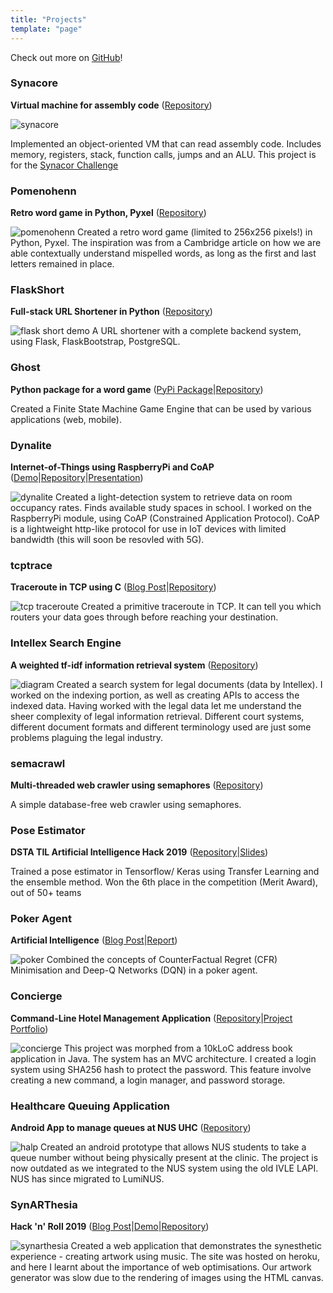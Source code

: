 ```yaml
---
title: "Projects"
template: "page"
---
```


Check out more on [GitHub](https://github.com/pikulet)!

### Synacore ###
**Virtual machine for assembly code** ([Repository](https://github.com/pikulet/synacore))

![synacore](/media/synacore.png)

Implemented an object-oriented VM that can read assembly code. Includes memory, registers, stack, function calls, jumps and an ALU. This project is for the [Synacor Challenge](https://challenge.synacor.com/)

### Pomenohenn ### 
**Retro word game in Python, Pyxel** ([Repository](https://github.com/pikulet/phenn-pyxel))

![pomenohenn](/media/phenn-pyxel.png)
Created a retro word game (limited to 256x256 pixels!) in Python, Pyxel. The inspiration was from a Cambridge article on how we are able contextually understand mispelled words, as long as the first and last letters remained in place.

### FlaskShort ### 
**Full-stack URL Shortener in Python** ([Repository](https://github.com/pikulet/flask-short))

![flask short demo](/media/flask-short-demo.png)
A URL shortener with a complete backend system, using Flask, FlaskBootstrap, PostgreSQL.

### Ghost ###
**Python package for a word game** ([PyPi Package](https://pypi.org/simple/ghost-word-game/)|[Repository](https://github.com/pikulet/ghost))

Created a Finite State Machine Game Engine that can be used by various applications (web, mobile).

### Dynalite ###
**Internet-of-Things using RaspberryPi and CoAP** ([Demo](https://evantay.com/projects/#dynalite)|[Repository](https://github.com/pikulet/dynalite)|[Presentation](/rpi.pdf))

![dynalite](/media/dynalite.png)
Created a light-detection system to retrieve data on room occupancy rates. Finds available study spaces in school. I worked on the RaspberryPi module, using CoAP (Constrained Application Protocol). CoAP is a lightweight http-like protocol for use in IoT devices with limited bandwidth (this will soon be resovled with 5G).


### tcptrace ###
**Traceroute in TCP using C** ([Blog Post](/posts/tcp-traceroute)|[Repository](https://github.com/pikulet/tcptrace))

![tcp traceroute](/media/tcp-traceroute.png)
Created a primitive traceroute in TCP. It can tell you which routers your data goes through before reaching your destination.

### Intellex Search Engine ###
**A weighted tf-idf information retrieval system** ([Repository](https://github.com/pikulet/intellex))

![diagram](/media/intellex.png)
Created a search system for legal documents (data by Intellex). I worked on the indexing portion, as well as creating APIs to access the indexed data. Having worked with the legal data let me understand the sheer complexity of legal information retrieval. Different court systems, different document formats and different terminology used are just some problems plaguing the legal industry.

### semacrawl ###
**Multi-threaded web crawler using semaphores** ([Repository](https://github.com/pikulet/semacrawl))

A simple database-free web crawler using semaphores.

### Pose Estimator ###
**DSTA TIL Artificial Intelligence Hack 2019** ([Repository](https://github.com/pikulet/til-ai-camp)|[Slides](/pose-estimator-slides.pdf))

Trained a pose estimator in Tensorflow/ Keras using Transfer Learning and the ensemble method. Won the 6th place in the competition (Merit Award), out of 50+ teams

### Poker Agent ###
**Artificial Intelligence** ([Blog Post](/posts/poker-agent)|[Report](/poker-report.pdf))

![poker](/media/poker-snapshot.png)
Combined the concepts of CounterFactual Regret (CFR) Minimisation and Deep-Q Networks (DQN) in a poker agent. 

### Concierge ###
**Command-Line Hotel Management Application** ([Repository](https://github.com/pikulet/concierge)|[Project Portfolio](/concierge-portfolio.pdf))

![concierge](/media/concierge.png)
This project was morphed from a 10kLoC address book application in Java. The system has an MVC architecture. I created a login system using SHA256 hash to protect the password. This feature involve creating a new command, a login manager, and password storage.

### Healthcare Queuing Application ###
**Android App to manage queues at NUS UHC** ([Repository](https://github.com/pikulet/orbital-halp))

![halp](/media/halp.png)
Created an android prototype that allows NUS students to take a queue number without being physically present at the clinic. The project is now outdated as we integrated to the NUS system using the old IVLE LAPI. NUS has since migrated to LumiNUS.

### SynARThesia ###
**Hack 'n' Roll 2019** ([Blog Post](/posts/synarthesia)|[Demo](https://synarthesia.herokuapp.com/synarthesia.html)|[Repository](https://github.com/pikulet/HacknRoll-SynARThesia))

![synarthesia](/media/synarthesia.jpg)
Created a web application that demonstrates the synesthetic experience - creating artwork using music. The site was hosted on heroku, and here I learnt about the importance of web optimisations. Our artwork generator was slow due to the rendering of images using the HTML canvas.
